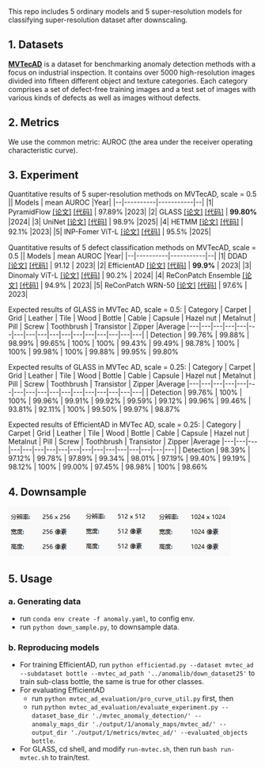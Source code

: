 This repo includes 5 ordinary models and 5 super-resolution models for classifying super-resolution dataset after downscaling.



## 1. Datasets
**[MVTecAD](https://openaccess.thecvf.com/content_CVPR_2019/papers/Bergmann_MVTec_AD_--_A_Comprehensive_Real-World_Dataset_for_Unsupervised_Anomaly_CVPR_2019_paper.pdf)** is a dataset for benchmarking anomaly detection methods with a focus on industrial inspection. It contains over 5000 high-resolution images divided into fifteen different object and texture categories. Each category comprises a set of defect-free training images and a test set of images with various kinds of defects as well as images without defects.

## 2. Metrics
We use the common metric: AUROC (the area under the receiver operating characteristic curve).

## 3. Experiment
Quantitative results of 5 super-resolution methods on MVTecAD, scale = 0.5
|| Models       | mean AUROC       |Year|
|--|----------|-----------|--|
|1| PyramidFlow [[论文]](https://openaccess.thecvf.com/content/CVPR2023/papers/Lei_PyramidFlow_High-Resolution_Defect_Contrastive_Localization_Using_Pyramid_Normalizing_Flow_CVPR_2023_paper.pdf) [[代码]](https://github.com/gasharper/PyramidFlow) |  97.89%  |2023|
|2| GLASS     [[论文]](https://arxiv.org/pdf/2407.09359v1) [[代码]](https://github.com/cqylunlun/glass?tab=readme-ov-file#) | **99.80%** |2024|
|3| UniNet  [[论文]](https://pangdatangtt.github.io/static/pdfs/UniNet__arXix_.pdf) [[代码]](https://github.com/pangdatangtt/UniNet)  |  98.9%  |2025|
|4| HETMM   [[论文]](https://arxiv.org/pdf/2303.16191v5) [[代码]](https://github.com/NarcissusEx/HETMM) |  92.1%  |2023|
|5| INP-Fomer ViT-L [[论文]](https://arxiv.org/pdf/2503.02424v1) [[代码]](https://github.com/luow23/inp-former) |  95.5%  |2025|

Quantitative results of 5 defect classification methods on MVTecAD, scale = 0.5
|| Models       | mean AUROC       |Year|
|--|----------|-----------|--|
|1| DDAD [[论文]](https://arxiv.org/pdf/2305.15956v2) [[代码]](https://github.com/arimousa/DDAD)  |  91.12  | 2023|
|2| EfficientAD [[论文]](https://arxiv.org/pdf/2303.14535v3) [[代码]](https://github.com/nelson1425/EfficientAD)  | **99.9%**   | 2023|
|3| Dinomaly ViT-L [[论文]](https://arxiv.org/pdf/2405.14325v4) [[代码]](https://github.com/guojiajeremy/dinomaly)   | 90.2%   | 2024|
|4| ReConPatch Ensemble  [[论文]](https://arxiv.org/pdf/2305.16713v3) [[代码]](https://github.com/travishsu/ReConPatch-TF)    | 94.9%   | 2023|
|5| ReConPatch WRN-50  [[论文]](https://arxiv.org/pdf/2305.16713v3) [[代码]](https://github.com/travishsu/ReConPatch-TF)  | 97.6% | 2023|

Expected results of GLASS in MVTec AD, scale = 0.5:
| Category | Carpet | Grid |  Leather | Tile | Wood | Bottle |  Cable | Capsule | Hazel nut | Metalnut | Pill | Screw | Toothbrush | Transistor | Zipper |Average
|---|---|---|---|---|---|---|---|---|---|---|---|---|---|---|---|---|
| Detection | 99.76% | 99.88% | 98.99% | 99.65% | 100% | 100% | 99.43% | 99.49% | 98.78% | 100% | 100% | 99.98% | 100% | 99.88% | 99.95% | 99.80% 

Expected results of GLASS in MVTec AD, scale = 0.25:
| Category | Carpet | Grid |  Leather | Tile | Wood | Bottle |  Cable | Capsule | Hazel nut | Metalnut | Pill | Screw | Toothbrush | Transistor | Zipper |Average
|---|---|---|---|---|---|---|---|---|---|---|---|---|---|---|---|---|
| Detection | 99.76% | 100% | 100% | 99.96% | 99.91% | 99.92% | 99.59% | 99.12% | 99.96% | 99.46% | 93.81% | 92.11% | 100% | 99.50% | 99.97% | 98.87% 

Expected results of EfficientAD in MVTec AD, scale = 0.25:
| Category | Carpet | Grid |  Leather | Tile | Wood | Bottle |  Cable | Capsule | Hazel nut | Metalnut | Pill | Screw | Toothbrush | Transistor | Zipper |Average
|---|---|---|---|---|---|---|---|---|---|---|---|---|---|---|---|---|
| Detection | 98.39% | 97.12% | 99.78% | 97.89% | 99.34% | 98.01% | 97.19% | 99.40% | 99.19% | 98.12% | 100% | 99.00% | 97.45% | 98.98% | 100% | 98.66% 

## 4. Downsample
![image](https://github.com/iamstarlee/Models-for-Industrial-Defect-Detection/blob/main/images/0000x.png)![image](https://github.com/iamstarlee/Models-for-Industrial-Defect-Detection/blob/main/images/0001x.png)![image](https://github.com/iamstarlee/Models-for-Industrial-Defect-Detection/blob/main/images/0002x.png)
## 5. Usage
### a. Generating data
- run `conda env create -f anomaly.yaml`, to config env.
- run `python down_sample.py`, to downsample data.

### b. Reproducing models
- For training EfficientAD, run `python efficientad.py --dataset mvtec_ad --subdataset bottle --mvtec_ad_path '../anomalib/down_dataset25'` to train sub-class bottle, the same is true for other classes.
- For evaluating EfficientAD
  - run `python mvtec_ad_evaluation/pro_curve_util.py` first, then
  - run `python mvtec_ad_evaluation/evaluate_experiment.py --dataset_base_dir './mvtec_anomaly_detection/' --anomaly_maps_dir './output/1/anomaly_maps/mvtec_ad/' --output_dir './output/1/metrics/mvtec_ad/' --evaluated_objects bottle`.
- For GLASS, cd shell, and modify `run-mvtec.sh`, then run `bash run-mvtec.sh` to train/test.
  
